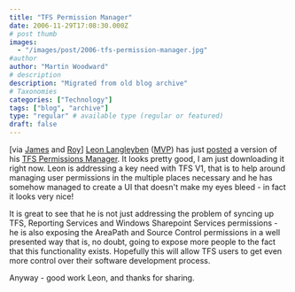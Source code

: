 ```yaml
---
title: "TFS Permission Manager"
date: 2006-11-29T17:08:30.000Z
# post thumb
images:
  - "/images/post/2006-tfs-permission-manager.jpg"
#author
author: "Martin Woodward"
# description
description: "Migrated from old blog archive"
# Taxonomies
categories: ["Technology"]
tags: ["blog", "archive"]
type: "regular" # available type (regular or featured)
draft: false
---
```


[via [James](http://blogs.msdn.com/jmanning/archive/2006/11/29/new-tool-for-tfs-written-by-a-mvp-tfs-permission-manager-1-0.aspx) and [Roy](http://weblogs.asp.net/rosherove/archive/2006/11/28/tfs-permission-manager-tool.aspx)] [Leon Langleyben](http://www.dotnetjunkies.com/Weblog/leon/) ([MVP](https://mvp.support.microsoft.com/profile=61EF6CA6-0456-4DDB-9E3F-E1AEAE7925A4)) has just [posted](http://blogs.microsoft.co.il/blogs/srlteam/archive/2006/11/27/TFS-Permission-Manager-1.0-is-Finally-out.aspx) a version of his [TFS Permissions Manager](http://blogs.microsoft.co.il/files/folders/leon/entry5018.aspx).  It looks pretty good, I am just downloading it right now.  Leon is addressing a key need with TFS V1, that is to help around managing user permissions in the multiple places necessary and he has somehow managed to create a UI that doesn't make my eyes bleed - in fact it looks very nice! 

It is great to see that he is not just addressing the problem of syncing up TFS, Reporting Services and Windows Sharepoint Services permissions - he is also exposing the AreaPath and Source Control permissions in a well presented way that is, no doubt, going to expose more people to the fact that this functionality exists.  Hopefully this will allow TFS users to get even more control over their software development process. 

Anyway - good work Leon, and thanks for sharing.